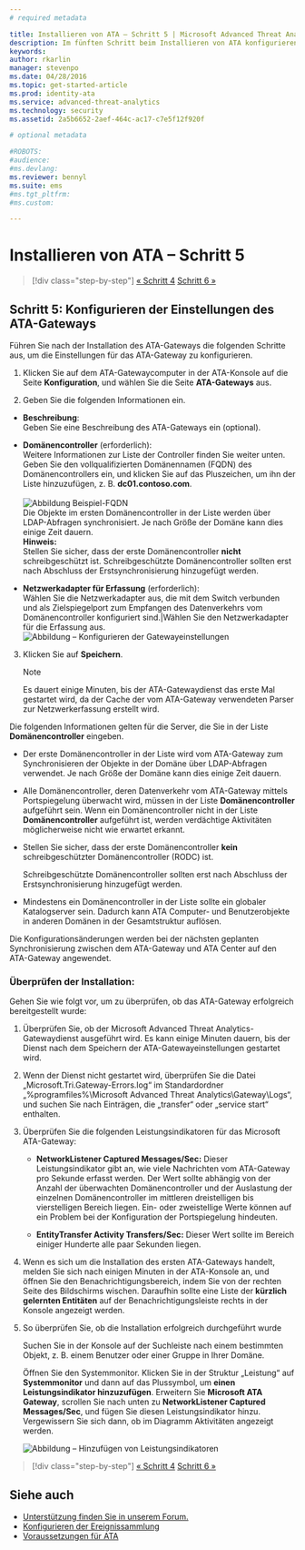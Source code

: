 ```yaml
---
# required metadata

title: Installieren von ATA – Schritt 5 | Microsoft Advanced Threat Analytics
description: Im fünften Schritt beim Installieren von ATA konfigurieren Sie die Einstellungen für das ATA-Gateway.
keywords:
author: rkarlin
manager: stevenpo
ms.date: 04/28/2016
ms.topic: get-started-article
ms.prod: identity-ata
ms.service: advanced-threat-analytics
ms.technology: security
ms.assetid: 2a5b6652-2aef-464c-ac17-c7e5f12f920f

# optional metadata

#ROBOTS:
#audience:
#ms.devlang:
ms.reviewer: bennyl
ms.suite: ems
#ms.tgt_pltfrm:
#ms.custom:

---
```


# Installieren von ATA – Schritt 5

>[!div class="step-by-step"]
[« Schritt 4](install-ata-step4.md)
[Schritt 6 »](install-ata-step6.md)


## Schritt 5: Konfigurieren der Einstellungen des ATA-Gateways
Führen Sie nach der Installation des ATA-Gateways die folgenden Schritte aus, um die Einstellungen für das ATA-Gateway zu konfigurieren.

1.  Klicken Sie auf dem ATA-Gatewaycomputer in der ATA-Konsole auf die Seite **Konfiguration**, und wählen Sie die Seite **ATA-Gateways** aus.

2.  Geben Sie die folgenden Informationen ein.



  - **Beschreibung**: <br>Geben Sie eine Beschreibung des ATA-Gateways ein (optional).
  - **Domänencontroller** (erforderlich): <br>Weitere Informationen zur Liste der Controller finden Sie weiter unten.<br>Geben Sie den vollqualifizierten Domänennamen (FQDN) des Domänencontrollers ein, und klicken Sie auf das Pluszeichen, um ihn der Liste hinzuzufügen, z. B. **dc01.contoso.com**.<br /><br />![Abbildung Beispiel-FQDN](media/ATAGWDomainController.png)<br>Die Objekte im ersten Domänencontroller in der Liste werden über LDAP-Abfragen synchronisiert. Je nach Größe der Domäne kann dies einige Zeit dauern.<br>
  **Hinweis:** <br>Stellen Sie sicher, dass der erste Domänencontroller **nicht** schreibgeschützt ist. Schreibgeschützte Domänencontroller sollten erst nach Abschluss der Erstsynchronisierung hinzugefügt werden.<br>


 - **Netzwerkadapter für Erfassung** (erforderlich):<br>Wählen Sie die Netzwerkadapter aus, die mit dem Switch verbunden und als Zielspiegelport zum Empfangen des Datenverkehrs vom Domänencontroller konfiguriert sind.|Wählen Sie den Netzwerkadapter für die Erfassung aus.
    ![Abbildung – Konfigurieren der Gatewayeinstellungen](media/ATA-Config-GW-Settings.jpg)

3.  Klicken Sie auf **Speichern**.

    > [!NOTE]
    > Es dauert einige Minuten, bis der ATA-Gatewaydienst das erste Mal gestartet wird, da der Cache der vom ATA-Gateway verwendeten Parser zur Netzwerkerfassung erstellt wird.

Die folgenden Informationen gelten für die Server, die Sie in der Liste **Domänencontroller** eingeben.

-   Der erste Domänencontroller in der Liste wird vom ATA-Gateway zum Synchronisieren der Objekte in der Domäne über LDAP-Abfragen verwendet. Je nach Größe der Domäne kann dies einige Zeit dauern.

-   Alle Domänencontroller, deren Datenverkehr vom ATA-Gateway mittels Portspiegelung überwacht wird, müssen in der Liste **Domänencontroller** aufgeführt sein. Wenn ein Domänencontroller nicht in der Liste **Domänencontroller** aufgeführt ist, werden verdächtige Aktivitäten möglicherweise nicht wie erwartet erkannt.

-   Stellen Sie sicher, dass der erste Domänencontroller **kein** schreibgeschützter Domänencontroller (RODC) ist.

    Schreibgeschützte Domänencontroller sollten erst nach Abschluss der Erstsynchronisierung hinzugefügt werden.

-   Mindestens ein Domänencontroller in der Liste sollte ein globaler Katalogserver sein. Dadurch kann ATA Computer- und Benutzerobjekte in anderen Domänen in der Gesamtstruktur auflösen.

Die Konfigurationsänderungen werden bei der nächsten geplanten Synchronisierung zwischen dem ATA-Gateway und ATA Center auf den ATA-Gateway angewendet.

### Überprüfen der Installation:
Gehen Sie wie folgt vor, um zu überprüfen, ob das ATA-Gateway erfolgreich bereitgestellt wurde:

1.  Überprüfen Sie, ob der Microsoft Advanced Threat Analytics-Gatewaydienst ausgeführt wird. Es kann einige Minuten dauern, bis der Dienst nach dem Speichern der ATA-Gatewayeinstellungen gestartet wird.

2.  Wenn der Dienst nicht gestartet wird, überprüfen Sie die Datei „Microsoft.Tri.Gateway-Errors.log“ im Standardordner „%programfiles%\Microsoft Advanced Threat Analytics\Gateway\Logs“, und suchen Sie nach Einträgen, die „transfer“ oder „service start“ enthalten.

3.  Überprüfen Sie die folgenden Leistungsindikatoren für das Microsoft ATA-Gateway:

    -   **NetworkListener Captured Messages/Sec:** Dieser Leistungsindikator gibt an, wie viele Nachrichten vom ATA-Gateway pro Sekunde erfasst werden. Der Wert sollte abhängig von der Anzahl der überwachten Domänencontroller und der Auslastung der einzelnen Domänencontroller im mittleren dreistelligen bis vierstelligen Bereich liegen. Ein- oder zweistellige Werte können auf ein Problem bei der Konfiguration der Portspiegelung hindeuten.

    -   **EntityTransfer Activity Transfers/Sec:** Dieser Wert sollte im Bereich einiger Hunderte alle paar Sekunden liegen.

4.  Wenn es sich um die Installation des ersten ATA-Gateways handelt, melden Sie sich nach einigen Minuten in der ATA-Konsole an, und öffnen Sie den Benachrichtigungsbereich, indem Sie von der rechten Seite des Bildschirms wischen. Daraufhin sollte eine Liste der **kürzlich gelernten Entitäten** auf der Benachrichtigungsleiste rechts in der Konsole angezeigt werden.

5.  So überprüfen Sie, ob die Installation erfolgreich durchgeführt wurde

    Suchen Sie in der Konsole auf der Suchleiste nach einem bestimmten Objekt, z. B. einem Benutzer oder einer Gruppe in Ihrer Domäne.

    Öffnen Sie den Systemmonitor. Klicken Sie in der Struktur „Leistung“ auf **Systemmonitor** und dann auf das Plussymbol, um **einen Leistungsindikator hinzuzufügen**. Erweitern Sie **Microsoft ATA Gateway**, scrollen Sie nach unten zu **NetworkListener Captured Messages/Sec**, und fügen Sie diesen Leistungsindikator hinzu. Vergewissern Sie sich dann, ob im Diagramm Aktivitäten angezeigt werden.

    ![Abbildung – Hinzufügen von Leistungsindikatoren](media/ATA-performance-monitoring-add-counters.png)


>[!div class="step-by-step"]
[« Schritt 4](install-ata-step4.md)
[Schritt 6 »](install-ata-step6.md)

## Siehe auch

- [Unterstützung finden Sie in unserem Forum.](https://social.technet.microsoft.com/Forums/security/en-US/home?forum=mata)
- [Konfigurieren der Ereignissammlung](/advanced-threat-analytics/plandesign/configure-event-collection)
- [Voraussetzungen für ATA](/advanced-threat-analytics/plandesign/ata-prerequisites)


<!--HONumber=Apr16_HO2-->


